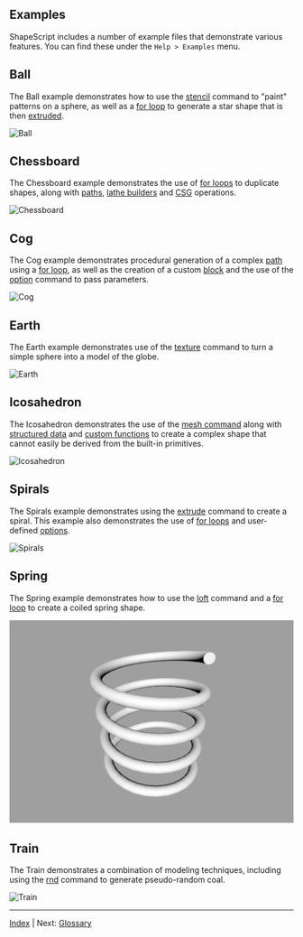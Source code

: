 Examples
---

ShapeScript includes a number of example files that demonstrate various features. You can find these under the `Help > Examples` menu.

## Ball

The Ball example demonstrates how to use the [stencil](csg.md#stencil) command to "paint" patterns on a sphere, as well as a [for loop](control-flow.md#loops) to generate a star shape that is then [extruded](builders.md#extrude).

![Ball](../../images/ball.png)

## Chessboard

The Chessboard example demonstrates the use of [for loops](control-flow.md#loops) to duplicate shapes, along with [paths](paths.md), [lathe builders](builders.md#lathe) and [CSG](csg.md) operations.

![Chessboard](../../images/chessboard.png)

## Cog

The Cog example demonstrates procedural generation of a complex [path](paths.md) using a [for loop](control-flow.md#loops), as well as the creation of a custom [block](blocks.md) and the use of the [option](blocks.md#options) command to pass parameters.

![Cog](../../images/cog.png)

## Earth

The Earth example demonstrates use of the [texture](materials.md#texture) command to turn a simple sphere into a model of the globe.

![Earth](../../images/earth.png)

## Icosahedron

The Icosahedron demonstrates the use of the [mesh command](meshes.md) along with [structured data](literals.md#structured-data) and [custom functions](functions.md#custom-functions) to create a complex shape that cannot easily be derived from the built-in primitives.

![Icosahedron](../../images/icosahedron.png)

## Spirals

The Spirals example demonstrates using the [extrude](builders.md#extrude) command to create a spiral. This example also demonstrates the use of [for loops](control-flow.md#loops) and user-defined [options](blocks.md#options).

![Spirals](../../images/spirals.png)

## Spring

The Spring example demonstrates how to use the [loft](builders.md#loft) command and a [for loop](control-flow.md#loops) to create a coiled spring shape. 

![Spring](../../images/spring.png)

## Train

The Train demonstrates a combination of modeling techniques, including using the [rnd](commands.md#random-numbers) command to generate pseudo-random coal.

![Train](../../images/train.png)

---
[Index](index.md) | Next: [Glossary](glossary.md)
